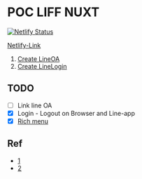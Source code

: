 # POC LIFF NUXT

[![Netlify Status](https://api.netlify.com/api/v1/badges/e47cbbd0-5003-4708-aeba-b61582711380/deploy-status)](https://app.netlify.com/sites/competent-hoover-c70a94/deploys)

[Netlify-Link](https://main--competent-hoover-c70a94.netlify.app/)

1. [Create LineOA](https://manager.line.biz)
2. [Create LineLogin](https://developers.line.biz/)

## TODO

- [ ] Link line OA
- [x] Login - Logout on Browser and Line-app
- [x] [Rich menu](https://manager.line.biz/account/@844taepk/richmenu/create)

## Ref

- [1](https://medium.com/linedevth/%E0%B8%A1%E0%B8%B2%E0%B9%80%E0%B8%82%E0%B8%B5%E0%B8%A2%E0%B8%99-liff-app-%E0%B9%81%E0%B8%9A%E0%B8%9A%E0%B8%A1%E0%B8%B5-code-completion-%E0%B8%94%E0%B9%89%E0%B8%A7%E0%B8%A2-typescript-%E0%B8%81%E0%B8%B1%E0%B8%99%E0%B9%80%E0%B8%96%E0%B8%AD%E0%B8%B0-ea18a63e5289)
- [2](https://medium.com/linedevth/%E0%B9%80%E0%B8%84%E0%B8%A5%E0%B9%87%E0%B8%94%E0%B8%A5%E0%B8%B1%E0%B8%9A%E0%B8%81%E0%B8%B2%E0%B8%A3%E0%B8%97%E0%B8%B3-liff-login-%E0%B8%9A%E0%B8%99-external-browser-%E0%B8%97%E0%B8%B5%E0%B9%88-document-%E0%B9%84%E0%B8%A1%E0%B9%88%E0%B9%84%E0%B8%94%E0%B9%89%E0%B8%9A%E0%B8%AD%E0%B8%81%E0%B8%84%E0%B8%B8%E0%B8%93-bb36fef789b4)
